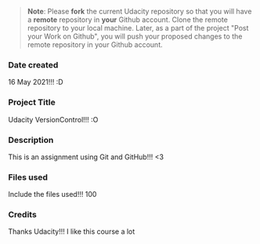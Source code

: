 >**Note**: Please **fork** the current Udacity repository so that you will have a **remote** repository in **your** Github account. Clone the remote repository to your local machine. Later, as a part of the project "Post your Work on Github", you will push your proposed changes to the remote repository in your Github account.

### Date created
16 May 2021!!! :D

### Project Title
Udacity VersionControl!!! :O

### Description
This is an assignment using Git and GitHub!!! <3

### Files used
Include the files used!!! 100

### Credits
Thanks Udacity!!! I like this course a lot


